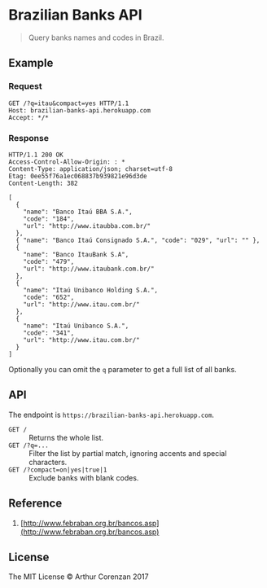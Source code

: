 # Brazilian Banks API

> Query banks names and codes in Brazil.

## Example

### Request

```
GET /?q=itau&compact=yes HTTP/1.1
Host: brazilian-banks-api.herokuapp.com
Accept: */*
```

### Response

```
HTTP/1.1 200 OK
Access-Control-Allow-Origin: : *
Content-Type: application/json; charset=utf-8
Etag: 0ee55f76a1ec068837b939821e96d3de
Content-Length: 382

[
  {
    "name": "Banco Itaú BBA S.A.",
    "code": "184",
    "url": "http://www.itaubba.com.br/"
  },
  { "name": "Banco Itaú Consignado S.A.", "code": "029", "url": "" },
  {
    "name": "Banco ItauBank S.A",
    "code": "479",
    "url": "http://www.itaubank.com.br/"
  },
  {
    "name": "Itaú Unibanco Holding S.A.",
    "code": "652",
    "url": "http://www.itau.com.br/"
  },
  {
    "name": "Itaú Unibanco S.A.",
    "code": "341",
    "url": "http://www.itau.com.br/"
  }
]
```

Optionally you can omit the `q` parameter to get a full list of all banks.

## API

The endpoint is `https://brazilian-banks-api.herokuapp.com`.

<dl>
  <dt><code>GET /</code></dt>
  <dd>Returns the whole list.</dd>
  <dt><code>GET /?q=...</code></dt>
  <dd>Filter the list by partial match, ignoring accents and special characters.</dd>
  <dt><code>GET /?compact=on|yes|true|1</code></dt>
  <dd>Exclude banks with blank codes.</dd>
</dl>

## Reference

1. [http://www.febraban.org.br/bancos.asp](http://www.febraban.org.br/bancos.asp)

## License

The MIT License &copy; Arthur Corenzan 2017
